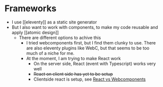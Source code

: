 # Frameworks

- I use [[eleventy]] as a static site generator
- But I also want to work with components, to make my code reusable and apply [[atomic design]]
  - There are different options to achive this
    - I tried webcomponents first, but I find them clunky to use. There are also eleventy plugins like WebC, but that seems to be too much of a niche for me.
    - At the moment, I am trying to make React work
      - On the server side, React (event with Typescript) works very well
      - ~~React on client side has yet to be setup~~
      - Clientside react is setup, see [React vs Webcomponents](react-over-webcomponents)
